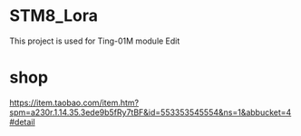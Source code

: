 # STM8_Lora
This project is used for Ting-01M module Edit


# shop
https://item.taobao.com/item.htm?spm=a230r.1.14.35.3ede9b5fRy7tBF&id=553353545554&ns=1&abbucket=4#detail

